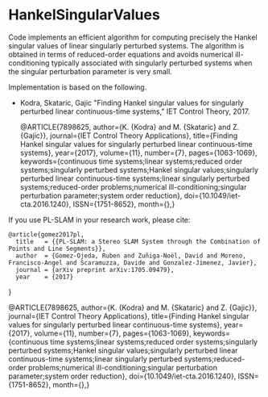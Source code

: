 # HankelSingularValues    
Code implements an efficient algorithm for computing precisely the Hankel singular values of linear singularly perturbed systems. The algorithm is obtained in terms of reduced-order equations and avoids numerical ill-conditioning typically associated with singularly perturbed systems when the singular perturbation parameter is very small.

Implementation is based on the following.
* Kodra, Skataric, Gajic "Finding Hankel singular values for singularly perturbed linear continuous-time systems," IET Control Theory, 2017.

	@ARTICLE{7898625,
	author={K. {Kodra} and M. {Skataric} and Z. {Gajic}},
	journal={IET Control Theory Applications},
	title={Finding Hankel singular values for singularly perturbed linear continuous-time systems},
	year={2017},
	volume={11},
	number={7},
	pages={1063-1069},
	keywords={continuous time systems;linear systems;reduced order systems;singularly perturbed systems;Hankel singular values;singularly perturbed linear continuous-time systems;linear singularly perturbed systems;reduced-order problems;numerical ill-conditioning;singular perturbation parameter;system order reduction},
	doi={10.1049/iet-cta.2016.1240},
	ISSN={1751-8652},
	month={},}	

If you use PL-SLAM in your research work, please cite:

    @article{gomez2017pl,
      title   = {{PL-SLAM: a Stereo SLAM System through the Combination of Points and Line Segments}},
      author  = {Gomez-Ojeda, Ruben and Zuñiga-Noël, David and Moreno, Francisco-Angel and Scaramuzza, Davide and Gonzalez-Jimenez, Javier},
      journal = {arXiv preprint arXiv:1705.09479},
      year    = {2017}
}

@ARTICLE{7898625,
        author={K. {Kodra} and M. {Skataric} and Z. {Gajic}},
        journal={IET Control Theory Applications},
        title={Finding Hankel singular values for singularly perturbed linear continuous-time systems},
        year={2017},
        volume={11},
        number={7},
        pages={1063-1069},
        keywords={continuous time systems;linear systems;reduced order systems;singularly perturbed systems;Hankel singular values;singularly perturbed linear continuous-time systems;linear singularly perturbed systems;reduced-order problems;numerical ill-conditioning;singular perturbation parameter;system order reduction},
        doi={10.1049/iet-cta.2016.1240},
        ISSN={1751-8652},
        month={},}
		
